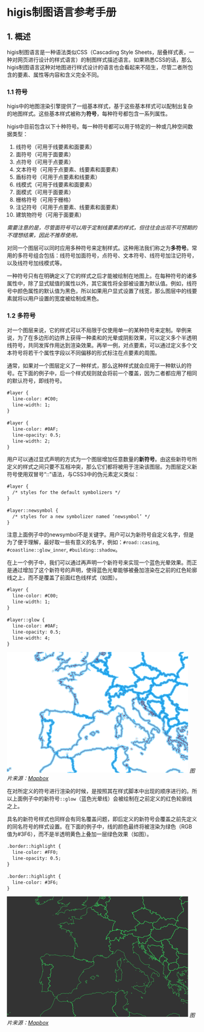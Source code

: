 # higis制图语言参考手册

## 1. 概述

higis制图语言是一种语法类似CSS（Cascading Style Sheets，层叠样式表，一种对网页进行设计的样式语言）的制图样式描述语言。如果熟悉CSS的话，那么higis制图语言这种对地图进行样式设计的语言也会看起来不陌生，尽管二者所包含的要素、属性等内容和含义完全不同。

### 1.1 符号

higis中的地图渲染引擎提供了一组基本样式，基于这些基本样式可以配制出复杂的地图样式。这些基本样式被称为**符号**，每种符号都包含一系列属性。

higis中目前包含以下十种符号。每一种符号都可以用于特定的一种或几种空间数据类型：

1.	线符号（可用于线要素和面要素）
2.	面符号（可用于面要素）
3.	点符号（可用于点要素）
4.	文本符号（可用于点要素、线要素和面要素）
5.	盾标符号（可用于点要素和线要素）
6.	线模式（可用于线要素和面要素）
7.	面模式（可用于面要素）
8.	栅格符号（可用于栅格）
9.	注记符号（可用于点要素、线要素和面要素）
10.	建筑物符号（可用于面要素）

_需要注意的是，尽管面符号可以用于定制线要素的样式，但往往会出现不可预期的不理想结果，因此不推荐使用。_

对同一个图层可以同时应用多种符号来定制样式。这种用法我们称之为**多符号**。常用的多符号组合包括：线符号加面符号，点符号、文本符号、线符号加注记符号，以及线符号加线模式等。

一种符号只有在明确定义了它的样式之后才能被绘制在地图上。在每种符号的诸多属性中，除了显式赋值的属性以外，其它属性将全部被设置为默认值。例如，线符号中颜色属性的默认值为黑色，所以如果用户显式设置了线宽，那么图层中的线要素就将以用户设置的宽度被绘制成黑色。

### 1.2 多符号

对一个图层来说，它的样式可以不局限于仅使用单一的某种符号来定制。举例来说，为了在多边形的边界上获得一种柔和的光晕或阴影效果，可以定义多个半透明线符号，共同发挥作用达到渲染效果。再举一例，对点要素，可以通过定义多个文本符号将若干个属性字段以不同偏移的形式标注在点要素的周围。

通常，如果对一个图层定义了一种样式，那么这种样式就会应用于一种默认的符号。在下面的例子中，后一个样式规则就会将前一个覆盖，因为二者都应用了相同的默认符号，即线符号。

	
	#layer {
	  line-color: #C00;
	  line-width: 1;
	}
	
	#layer {
	  line-color: #0AF;
	  line-opacity: 0.5;
	  line-width: 2;
	}
	

用户可以通过显式声明的方式为一个图层增加任意数量的**新符号**。由这些新符号所定义的样式之间只要不互相冲突，那么它们都将被用于渲染该图层。为图层定义新符号使用双冒号“::”语法，与CSS3中的伪元素定义类似：

	
	#layer {
	  /* styles for the default symbolizers */
	}
	
	#layer::newsymbol {
	  /* styles for a new symbolizer named ‘newsymbol’ */
	}
	

注意上面例子中的newsymbol不是关键字。用户可以为新符号自定义名字，但是为了便于理解，最好取一些有意义的名字，例如：`#road::casing`, `#coastline::glow_inner`, `#building::shadow`。

在上一个例子中，我们可以通过再声明一个新符号来实现一个蓝色光晕效果。而正是通过增加了这个新符号的声明，使得蓝色光晕能够被叠加渲染在之前的红色轮廓线之上，而不是覆盖了前面红色线样式（如图）。

	
	#layer {
	  line-color: #C00;
	  line-width: 1;
	}
	
	#layer::glow {
	  line-color: #0AF;
	  line-opacity: 0.5;
	  line-width: 4;
	}
	

![](symbolizer-1.png)
_图片来源：[Mapbox](https://www.mapbox.com/tilemill/docs/manual/carto/)_

在对所定义的符号进行渲染的时候，是按照其在样式脚本中出现的顺序进行的。所以上面例子中的新符号`::glow`（蓝色光晕线）会被绘制在之前定义的红色轮廓线之上。

具名的新符号样式也同样会有同名覆盖问题，即后定义的新符号会覆盖之前先定义的同名符号的样式设置。在下面的例子中，线的颜色最终将被渲染为绿色（RGB值为#3F6），而不是半透明黄色上叠加一层绿色效果（如图）。

	.border::highlight {
	  line-color: #FF0;
	  line-opacity: 0.5;
	}
	
	.border::highlight {
	  line-color: #3F6;
	}

![](symbolizer-2.png)
_图片来源：[Mapbox](https://www.mapbox.com/tilemill/docs/manual/carto/)_

